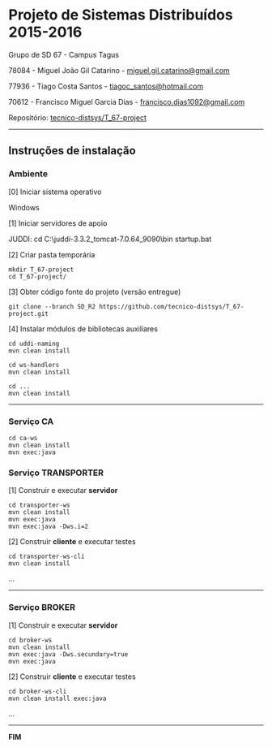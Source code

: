# Projeto de Sistemas Distribuídos 2015-2016 #

Grupo de SD 67 - Campus Tagus

78084 - Miguel João Gil Catarino - miguel.gil.catarino@gmail.com

77936 - Tiago Costa Santos - tiagoc_santos@hotmail.com

70612 - Francisco Miguel Garcia Dias - francisco.dias1092@gmail.com


Repositório:
[tecnico-distsys/T_67-project](https://github.com/tecnico-distsys/T_67-project/)

-------------------------------------------------------------------------------

## Instruções de instalação


### Ambiente

[0] Iniciar sistema operativo

Windows


[1] Iniciar servidores de apoio

JUDDI:
cd C:\juddi-3.3.2_tomcat-7.0.64_9090\bin
startup.bat

[2] Criar pasta temporária

```
mkdir T_67-project
cd T_67-project/
```


[3] Obter código fonte do projeto (versão entregue)

```
git clone --branch SD_R2 https://github.com/tecnico-distsys/T_67-project.git
```


[4] Instalar módulos de bibliotecas auxiliares

```
cd uddi-naming
mvn clean install

cd ws-handlers
mvn clean install
```

```
cd ...
mvn clean install
```


-------------------------------------------------------------------------------
### Serviço CA
```
cd ca-ws
mvn clean install
mvn exec:java
```

### Serviço TRANSPORTER

[1] Construir e executar **servidor**

```
cd transporter-ws
mvn clean install
mvn exec:java
mvn exec:java -Dws.i=2
```

[2] Construir **cliente** e executar testes

```
cd transporter-ws-cli
mvn clean install
```

...


-------------------------------------------------------------------------------

### Serviço BROKER

[1] Construir e executar **servidor**

```
cd broker-ws
mvn clean install
mvn exec:java -Dws.secundary=true
mvn exec:java 
```


[2] Construir **cliente** e executar testes

```
cd broker-ws-cli
mvn clean install exec:java
```

...

-------------------------------------------------------------------------------
**FIM**
